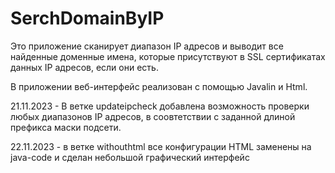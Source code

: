 # SerchDomainByIP
Это приложение сканирует диапазон IP адресов и выводит все найденные доменные имена, которые присутствуют в SSL
сертификатах данных IP адресов, если они есть.

В приложении веб-интерфейс реализован с помощью Javalin и Html.

21.11.2023 - В ветке updateipcheck добавлена возможность проверки любых диапазонов IP адресов, в соовтетствии с заданной длиной префикса маски подсети.

22.11.2023 - в ветке withouthtml все конфигурации HTML заменены на java-code и сделан небольшой графический интерфейс
